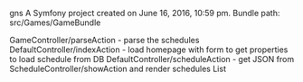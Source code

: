 gns
A Symfony project created on June 16, 2016, 10:59 pm.
Bundle path: src/Games/GameBundle

GameController/parseAction - parse the schedules
DefaultController/indexAction - load homepage with form to get properties to load schedule from DB
DefaultController/scheduleAction - get JSON from ScheduleController/showAction and render schedules List